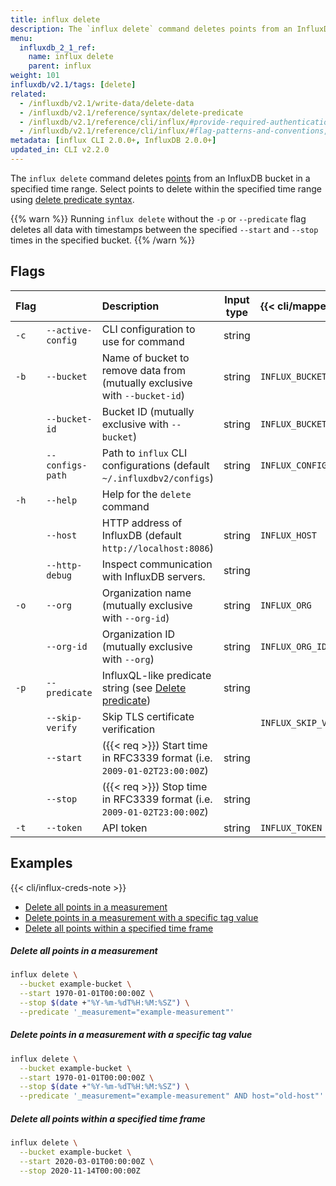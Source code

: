 ```yaml
---
title: influx delete
description: The `influx delete` command deletes points from an InfluxDB bucket.
menu:
  influxdb_2_1_ref:
    name: influx delete
    parent: influx
weight: 101
influxdb/v2.1/tags: [delete]
related:
  - /influxdb/v2.1/write-data/delete-data
  - /influxdb/v2.1/reference/syntax/delete-predicate
  - /influxdb/v2.1/reference/cli/influx/#provide-required-authentication-credentials, influx CLI—Provide required authentication credentials
  - /influxdb/v2.1/reference/cli/influx/#flag-patterns-and-conventions, influx CLI—Flag patterns and conventions
metadata: [influx CLI 2.0.0+, InfluxDB 2.0.0+]
updated_in: CLI v2.2.0
---
```


The `influx delete` command deletes [points](/influxdb/v2.1/reference/glossary/#point)
from an InfluxDB bucket in a specified time range.
Select points to delete within the specified time range using [delete predicate syntax](/influxdb/v2.1/reference/syntax/delete-predicate).

{{% warn %}}
Running `influx delete` without the `-p` or `--predicate` flag deletes all data with timestamps between the specified
`--start` and `--stop` times in the specified bucket.
{{% /warn %}}

## Flags
| Flag |                   | Description                                                                                               | Input type | {{< cli/mapped >}}    |
|:-----|:------------------|:----------------------------------------------------------------------------------------------------------|:----------:|:----------------------|
| `-c` | `--active-config` | CLI configuration to use for command                                                                      | string     |                       |
| `-b` | `--bucket`        | Name of bucket to remove data from (mutually exclusive with `--bucket-id`)                                | string     | `INFLUX_BUCKET_NAME`  |
|      | `--bucket-id`     | Bucket ID (mutually exclusive with `--bucket`)                                                            | string     | `INFLUX_BUCKET_ID`    |
|      | `--configs-path`  | Path to `influx` CLI configurations (default `~/.influxdbv2/configs`)                                     | string     | `INFLUX_CONFIGS_PATH` |
| `-h` | `--help`          | Help for the `delete` command                                                                             |            |                       |
|      | `--host`          | HTTP address of InfluxDB (default `http://localhost:8086`)                                                | string     | `INFLUX_HOST`         |
|      | `--http-debug`    | Inspect communication with InfluxDB servers.                                                              | string     |                       |
| `-o` | `--org`           | Organization name (mutually exclusive with `--org-id`)                                                    | string     | `INFLUX_ORG`          |
|      | `--org-id`        | Organization ID (mutually exclusive with `--org`)                                                         | string     | `INFLUX_ORG_ID`       |
| `-p` | `--predicate`     | InfluxQL-like predicate string (see [Delete predicate](/influxdb/v2.1/reference/syntax/delete-predicate)) | string     |                       |
|      | `--skip-verify`   | Skip TLS certificate verification                                                                         |            | `INFLUX_SKIP_VERIFY`  |
|      | `--start`         | ({{< req >}}) Start time in RFC3339 format (i.e. `2009-01-02T23:00:00Z`)                                  | string     |                       |
|      | `--stop`          | ({{< req >}}) Stop time in RFC3339 format (i.e. `2009-01-02T23:00:00Z`)                                   | string     |                       |
| `-t` | `--token`         | API token                                                                                                 | string     | `INFLUX_TOKEN`        |

## Examples

{{< cli/influx-creds-note >}}

- [Delete all points in a measurement](#delete-all-points-in-a-measurement)
- [Delete points in a measurement with a specific tag value](#delete-points-in-a-measurement-with-a-specific-tag-value)
- [Delete all points within a specified time frame](#delete-all-points-within-a-specified-time-frame)

##### Delete all points in a measurement
```sh
influx delete \
  --bucket example-bucket \
  --start 1970-01-01T00:00:00Z \
  --stop $(date +"%Y-%m-%dT%H:%M:%SZ") \
  --predicate '_measurement="example-measurement"'
```

##### Delete points in a measurement with a specific tag value
```sh
influx delete \
  --bucket example-bucket \
  --start 1970-01-01T00:00:00Z \
  --stop $(date +"%Y-%m-%dT%H:%M:%SZ") \
  --predicate '_measurement="example-measurement" AND host="old-host"'
```

##### Delete all points within a specified time frame
```sh
influx delete \
  --bucket example-bucket \
  --start 2020-03-01T00:00:00Z \
  --stop 2020-11-14T00:00:00Z
```
